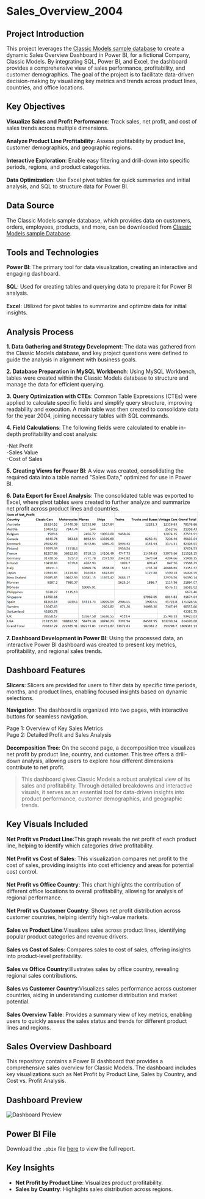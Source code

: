 # Sales_Overview_2004
## Project Introduction
This project leverages the [Classic Models sample database](https://www.mysqltutorial.org/wp-content/uploads/2023/10/mysqlsampledatabase.zip) to create a dynamic Sales Overview Dashboard in Power BI, for a fictional Company, Classic Models. By integrating SQL, Power BI, and Excel, the dashboard provides a comprehensive view of sales performance, profitability, and customer demographics. The goal of the project is to facilitate data-driven decision-making by visualizing key metrics and trends across product lines, countries, and office locations.

## Key Objectives
**Visualize Sales and Profit Performance**: Track sales, net profit, and cost of sales trends across multiple dimensions.<br>
<br>
**Analyze Product Line Profitability**: Assess profitability by product line, customer demographics, and geographic regions.<br>
<br>
**Interactive Exploration**: Enable easy filtering and drill-down into specific periods, regions, and product categories.<br>
<br>
**Data Optimization**:  Use Excel pivot tables for quick summaries and initial analysis, and SQL to structure data for Power BI.<br>

## Data Source
The Classic Models sample database, which provides data on customers, orders, employees, products, and more, can be downloaded from [Classic Models sample Database](https://www.mysqltutorial.org/wp-content/uploads/2023/10/mysqlsampledatabase.zip).

## Tools and Technologies
**Power BI**: The primary tool for data visualization, creating an interactive and engaging dashboard.<br>
<br>
**SQL**: Used for creating tables and querying data to prepare it for Power BI analysis.<br>
<br>
**Excel**: Utilized for pivot tables to summarize and optimize data for initial insights.<br>

## Analysis Process
**1. Data Gathering and Strategy Development**: The data was gathered from the Classic Models database, and key project questions were defined to guide the analysis in alignment with business goals.<br>

**2. Database Preparation in MySQL Workbench**: Using MySQL Workbench, tables were created within the Classic Models database to structure and manage the data for efficient querying.<br>

**3. Query Optimization with CTEs**: Common Table Expressions (CTEs) were applied to calculate specific fields and simplify query structure, improving readability and execution. A main table was then created to consolidate data for the year 2004, joining necessary tables with SQL commands.<br>

**4. Field Calculations**: The following fields were calculated to enable in-depth profitability and cost analysis:<br>

-Net Profit<br>
-Sales Value<br>
-Cost of Sales<br>

**5. Creating Views for Power BI**: A view was created, consolidating the required data into a table named "Sales Data," optimized for use in Power BI.<br>

**6. Data Export for Excel Analysis**: The consolidated table was exported to Excel, where pivot tables were created to further analyze and summarize net profit across product lines and countries.<br>
![Sales Overview 2004 Pivot table](https://github.com/HARGEETKOUR/Sales_Overview_2004/blob/main/Sales_Overview_Pivot_table.png)

**7. Dashboard Development in Power BI**: Using the processed data, an interactive Power BI dashboard was created to present key metrics, profitability, and regional sales trends.<br>

## Dashboard Features<br>
**Slicers**: Slicers are provided for users to filter data by specific time periods, months, and product lines, enabling focused insights based on dynamic selections.<br>

**Navigation**: The dashboard is organized into two pages, with interactive buttons for seamless navigation.<br>

Page 1: Overview of Key Sales Metrics<br>
Page 2: Detailed Profit and Sales Analysis<br>
<br>
**Decomposition Tree**: On the second page, a decomposition tree visualizes net profit by product line, country, and customer. This tree offers a drill-down analysis, allowing users to explore how different dimensions contribute to net profit.<br>

>This dashboard gives Classic Models a robust analytical view of its sales and profitability. Through detailed breakdowns and interactive visuals, it serves as an essential tool for data-driven insights into product performance, customer demographics, and geographic trends.<br>

## Key Visuals Included<br>
**Net Profit vs Product Line**:This graph reveals the net profit of each product line, helping to identify which categories drive profitability.<br>
<br>
**Net Profit vs Cost of Sales**: This visualization compares net profit to the cost of sales, providing insights into cost efficiency and areas for potential cost control.<br>
<br>
**Net Profit vs Office Country**: This chart highlights the contribution of different office locations to overall profitability, allowing for analysis of regional performance.<br>
<br>
**Net Profit vs Customer Country**: Shows net profit distribution across customer countries, helping identify high-value markets.<br>
<br>
**Sales vs Product Line**:Visualizes sales across product lines, identifying popular product categories and revenue drivers.<br>
<br>
**Sales vs Cost of Sales**: Compares sales to cost of sales, offering insights into product-level profitability.<br>
<br>
**Sales vs Office Country**:Illustrates sales by office country, revealing regional sales contributions.<br>
<br>
**Sales vs Customer Country**:Visualizes sales performance across customer countries, aiding in understanding customer distribution and market potential.<br>
<br>
**Sales Overview Table**: Provides a summary view of key metrics, enabling users to quickly assess the sales status and trends for different product lines and regions.<br>

## Sales Overview Dashboard

This repository contains a Power BI dashboard that provides a comprehensive sales overview for Classic Models. The dashboard includes key visualizations such as Net Profit by Product Line, Sales by Country, and Cost vs. Profit Analysis.

## Dashboard Preview
![Dashboard Preview]()

## Power BI File
Download the `.pbix` file [here]() to view the full report.


## Key Insights
- **Net Profit by Product Line**: Visualizes product profitability.
- **Sales by Country**: Highlights sales distribution across regions.







